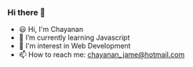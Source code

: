 ### Hi there 👋
<!---
**jchayanan/jchayanan** is a ✨ _special_ ✨ repository because its `README.md` (this file) appears on your GitHub profile.
---->
- 😃 Hi, I'm Chayanan
- 🌱 I’m currently learning Javascript
- 💬 I'm interest in Web Development
- 📫 How to reach me: chayanan_jame@hotmail.com
